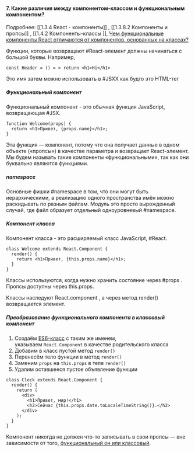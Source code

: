 #### 7. Какие различия между компонентом-классом и функциональным компонентом?  
Подробнее: [[1.3.4 React - компоненты]] , [[1.3.8.2 Компоненты и пропсы]] ,  [[1.4.2 Компоненты-классы ]], [Чем функциональные компоненты React отличаются от компонентов, основанных на классах?](https://habr.com/ru/company/ruvds/blog/444348/)

Функции, которые возвращают #React-элемент должны начинаться с большой буквы.
Например, 

~~~
const Header = () = > return <h1>Hi</h1>
~~~

Это имя затем можно использовать в #JSXX как будто это HTML-тег

##### Функциональный компонент

Функциональный компонент - это обычная функция JavaScript, возвращающая #JSX.

```
function Welcome(props) {
  return <h1>Привет, {props.name}</h1>;
}
```

Эта функция — компонент, потому что она получает данные в одном объекте («пропсы») в качестве параметра и возвращает React-элемент. Мы будем называть такие компоненты «функциональными», так как они буквально являются функциями.

##### namespace

Основные фишки #namespace в том, что они могут быть иерархическими, а реализацию одного пространства имён можно раскидывать по разным файлам. Модуль это просто вырожденный случай, где файл образует отдельный одноуровневый #namespace.

##### Компонент класса

Компонент класса - это расширяемый класс JavaScript, #React.

~~~
class Welcome extends React.Component {
  render() {
    return <h1>Привет, {this.props.name}</h1>;
  }
}
~~~

Классы используются, когда нужно хранить состояние через #props . Пропсы доступны через this.props.

Классы наследуют React.component , а через метод render() возвращается элемент.

##### Преобразование функционального компонента в классовый компонент

1.  Создаём [ES6-класс](https://developer.mozilla.org/ru/docs/Web/JavaScript/Reference/Classes) с таким же именем, указываем `React.Component` в качестве родительского класса
2.  Добавим в класс пустой метод `render()`
3.  Перенесём тело функции в метод `render()`
4.  Заменим `props` на `this.props` в теле `render()`
5.  Удалим оставшееся пустое объявление функции

```
class Clock extends React.Component {
  render() {
    return (
      <div>
        <h1>Привет, мир!</h1>
        <h2>Сейчас {this.props.date.toLocaleTimeString()}.</h2>
      </div>
    );
  }
}
```

Компонент никогда не должен что-то записывать в свои пропсы — вне зависимости от того, [функциональный он или классовый](https://ru.reactjs.org/docs/components-and-props.html#function-and-class-components).